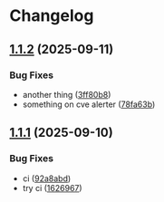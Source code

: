 # Changelog

## [1.1.2](https://github.com/mathisDlmr/fff/compare/padoa-tools/cve-alerter-v1.1.1...padoa-tools/cve-alerter-v1.1.2) (2025-09-11)


### Bug Fixes

* another thing ([3ff80b8](https://github.com/mathisDlmr/fff/commit/3ff80b83bd9b464b362250992833189f600fb862))
* something on cve alerter ([78fa63b](https://github.com/mathisDlmr/fff/commit/78fa63b0b488adf0d57e84eee41af075d71ff8b6))

## [1.1.1](https://github.com/mathisDlmr/fff/compare/padoa-tools/cve-alerter-v1.1.0...padoa-tools/cve-alerter-v1.1.1) (2025-09-10)


### Bug Fixes

* ci ([92a8abd](https://github.com/mathisDlmr/fff/commit/92a8abd9c07dc62c357229fc3bfec524b09added))
* try ci ([1626967](https://github.com/mathisDlmr/fff/commit/162696743a7bd49c4020b6ce3a1a0879cfe23e7d))
